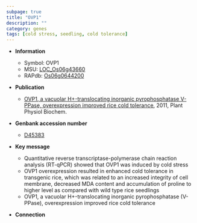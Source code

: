 ```yaml
---
subpage: true
title: "OVP1"
description: ""
category: genes
tags: [cold stress, seedling, cold tolerance]
---
```


* **Information**  
    + Symbol: OVP1  
    + MSU: [LOC_Os06g43660](http://rice.plantbiology.msu.edu/cgi-bin/ORF_infopage.cgi?orf=LOC_Os06g43660)  
    + RAPdb: [Os06g0644200](http://rapdb.dna.affrc.go.jp/viewer/gbrowse_details/irgsp1?name=Os06g0644200)  

* **Publication**  
    + [OVP1, a vacuolar H+-translocating inorganic pyrophosphatase V-PPase, overexpression improved rice cold tolerance](http://www.ncbi.nlm.nih.gov/pubmed?term=OVP1,+a+vacuolar+H+-translocating+inorganic+pyrophosphatase+V-PPase,+overexpression+improved+rice+cold+tolerance%5BTitle%5D), 2011, Plant Physiol Biochem.

* **Genbank accession number**  
    + [D45383](http://www.ncbi.nlm.nih.gov/nuccore/D45383)

* **Key message**  
    + Quantitative reverse transcriptase-polymerase chain reaction analysis (RT-qPCR) showed that OVP1 was induced by cold stress
    + OVP1 overexpression resulted in enhanced cold tolerance in transgenic rice, which was related to an increased integrity of cell membrane, decreased MDA content and accumulation of proline to higher level as compared with wild type rice seedlings
    + OVP1, a vacuolar H+-translocating inorganic pyrophosphatase (V-PPase), overexpression improved rice cold tolerance

* **Connection**  



